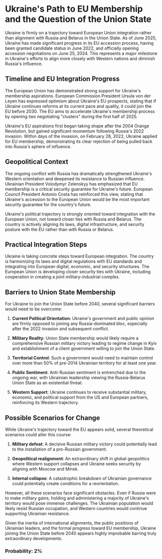# Ukraine's Path to EU Membership and the Question of the Union State

Ukraine is firmly on a trajectory toward European Union integration rather than alignment with Russia and Belarus in the Union State. As of June 2025, Ukraine has made significant progress in its EU accession process, having been granted candidate status in June 2022, and officially opening accession negotiations on June 25, 2024. This represents a major milestone in Ukraine's efforts to align more closely with Western nations and diminish Russia's influence.

## Timeline and EU Integration Progress

The European Union has demonstrated strong support for Ukraine's membership aspirations. European Commission President Ursula von der Leyen has expressed optimism about Ukraine's EU prospects, stating that if Ukraine continues reforms at its current pace and quality, it could join the EU before 2030. The EU aims to accelerate Ukraine's membership process by opening two negotiating "clusters" during the first half of 2025.

Ukraine's EU aspirations first began taking shape after the 2004 Orange Revolution, but gained significant momentum following Russia's 2022 invasion. Within days of the invasion, on February 28, 2022, Ukraine applied for EU membership, demonstrating its clear rejection of being pulled back into Russia's sphere of influence.

## Geopolitical Context

The ongoing conflict with Russia has dramatically strengthened Ukraine's Western orientation and deepened its resistance to Russian influence. Ukrainian President Volodymyr Zelenskyy has emphasized that EU membership is a critical security guarantee for Ukraine's future. European Council President Antonio Costa has reinforced this view, stating that Ukraine's accession to the European Union would be the most important security guarantee for the country's future.

Ukraine's political trajectory is strongly oriented toward integration with the European Union, not toward closer ties with Russia and Belarus. The country is actively aligning its laws, digital infrastructure, and security posture with the EU rather than with Russia or Belarus.

## Practical Integration Steps

Ukraine is taking concrete steps toward European integration. The country is harmonizing its laws and digital regulations with EU standards and integrating into European digital, economic, and security structures. The European Union is developing closer security ties with Ukraine, including cooperation in creating a joint military-industrial complex.

## Barriers to Union State Membership

For Ukraine to join the Union State before 2040, several significant barriers would need to be overcome:

1. **Current Political Orientation**: Ukraine's government and public opinion are firmly opposed to joining any Russia-dominated bloc, especially after the 2022 invasion and subsequent conflict.

2. **Military Reality**: Union State membership would likely require a comprehensive Russian military victory leading to regime change in Kyiv and establishment of a client government willing to join the Union State.

3. **Territorial Control**: Such a government would need to maintain control over more than 50% of pre-2014 Ukrainian territory for at least one year.

4. **Public Sentiment**: Anti-Russian sentiment is entrenched due to the ongoing war, with Ukrainian leadership viewing the Russia-Belarus Union State as an existential threat.

5. **Western Support**: Ukraine continues to receive substantial military, economic, and political support from the US and European partners, reinforcing its Western trajectory.

## Possible Scenarios for Change

While Ukraine's trajectory toward the EU appears solid, several theoretical scenarios could alter this course:

1. **Military defeat**: A decisive Russian military victory could potentially lead to the installation of a pro-Russian government.

2. **Geopolitical realignment**: An extraordinary shift in global geopolitics where Western support collapses and Ukraine seeks security by aligning with Moscow and Minsk.

3. **Internal collapse**: A catastrophic breakdown of Ukrainian governance could potentially create conditions for a reorientation.

However, all these scenarios face significant obstacles. Even if Russia were to make military gains, holding and administering a majority of Ukraine's territory would pose immense challenges. The Ukrainian population would likely resist Russian occupation, and Western countries would continue supporting Ukrainian resistance.

Given the inertia of international alignments, the public positions of Ukrainian leaders, and the formal progress toward EU membership, Ukraine joining the Union State before 2040 appears highly improbable barring truly extraordinary developments.

### Probability: 2%